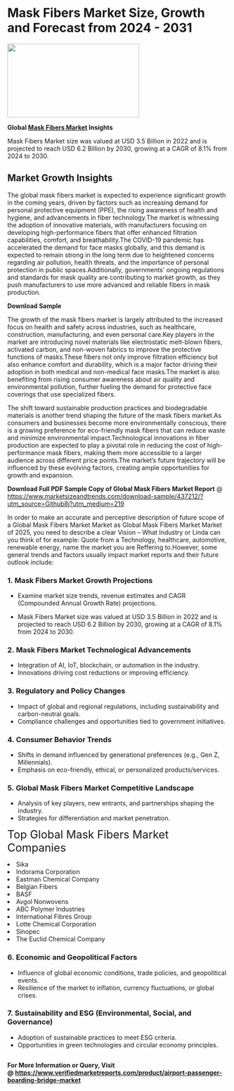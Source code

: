 <H1>Mask Fibers Market Size, Growth and Forecast from 2024 - 2031</H1><img class="aligncenter size-medium wp-image-584254" src="https://thirdeyenews.in/wp-content/uploads/2024/09/Global-Market-Research-300x168.jpeg" alt="" width="300" height="168" /><p><strong>Global&nbsp;<a href="https://www.marketsizeandtrends.com/download-sample/437212/?utm_source=Github8j?utm_medium=219">Mask Fibers Market</a> Insights</strong></p><p>Mask Fibers Market size was valued at USD 3.5 Billion in 2022 and is projected to reach USD 6.2 Billion by 2030, growing at a CAGR of 8.1% from 2024 to 2030.</p><p><h2>Market Growth Insights</h2> <p>The global mask fibers market is expected to experience significant growth in the coming years, driven by factors such as increasing demand for personal protective equipment (PPE), the rising awareness of health and hygiene, and advancements in fiber technology.The market is witnessing the adoption of innovative materials, with manufacturers focusing on developing high-performance fibers that offer enhanced filtration capabilities, comfort, and breathability.The COVID-19 pandemic has accelerated the demand for face masks globally, and this demand is expected to remain strong in the long term due to heightened concerns regarding air pollution, health threats, and the importance of personal protection in public spaces.Additionally, governments' ongoing regulations and standards for mask quality are contributing to market growth, as they push manufacturers to use more advanced and reliable fibers in mask production.</p> <p><strong>Download Sample</strong></p> <p>The growth of the mask fibers market is largely attributed to the increased focus on health and safety across industries, such as healthcare, construction, manufacturing, and even personal care.Key players in the market are introducing novel materials like electrostatic melt-blown fibers, activated carbon, and non-woven fabrics to improve the protective functions of masks.These fibers not only improve filtration efficiency but also enhance comfort and durability, which is a major factor driving their adoption in both medical and non-medical face masks.The market is also benefiting from rising consumer awareness about air quality and environmental pollution, further fueling the demand for protective face coverings that use specialized fibers.</p> <p>The shift toward sustainable production practices and biodegradable materials is another trend shaping the future of the mask fibers market.As consumers and businesses become more environmentally conscious, there is a growing preference for eco-friendly mask fibers that can reduce waste and minimize environmental impact.Technological innovations in fiber production are expected to play a pivotal role in reducing the cost of high-performance mask fibers, making them more accessible to a larger audience across different price points.The market’s future trajectory will be influenced by these evolving factors, creating ample opportunities for growth and expansion.</p> <p><span class=""><strong>Download Full PDF Sample Copy of Global Mask Fibers Market Report</strong> @ <a href="https://www.marketsizeandtrends.com/download-sample/437212/?utm_source=Github8j?utm_medium=219" target="_blank">https://www.marketsizeandtrends.com/download-sample/437212/?utm_source=Github8j?utm_medium=219</a></span></p><p>In order to make an accurate and perceptive description of future scope of a Global&nbsp;Mask Fibers Market Market as Global&nbsp;Mask Fibers Market Market of 2025, you need to describe a clear Vision &ndash; What Industry or Linda can you think of for example: Quote from a Technology, healthcare, automotive, renewable energy, name the market you are Reffering to.However, some general trends and factors usually impact market reports and their future outlook include:</p><h3>1.&nbsp;<strong>Mask Fibers Market Growth Projections</strong></h3><ul><li>Examine market size trends, revenue estimates and CAGR (Compounded Annual Growth Rate) projections.</li><li><p>Mask Fibers Market size was valued at USD 3.5 Billion in 2022 and is projected to reach USD 6.2 Billion by 2030, growing at a CAGR of 8.1% from 2024 to 2030.</p></li></ul><h3>2.&nbsp;<strong>Mask Fibers Market Technological Advancements</strong></h3><ul><li>Integration of AI, IoT, blockchain, or automation in the industry.</li><li>Innovations driving cost reductions or improving efficiency.</li></ul><h3>3.&nbsp;<strong>Regulatory and Policy Changes</strong></h3><ul><li>Impact of global and regional regulations, including sustainability and carbon-neutral goals.</li><li>Compliance challenges and opportunities tied to government initiatives.</li></ul><h3>4.&nbsp;<strong>Consumer Behavior Trends</strong></h3><ul><li>Shifts in demand influenced by generational preferences (e.g., Gen Z, Millennials).</li><li>Emphasis on eco-friendly, ethical, or personalized products/services.</li></ul><h3>5.&nbsp;<strong>Global Mask Fibers Market Competitive Landscape</strong></h3><ul><li>Analysis of key players, new entrants, and partnerships shaping the industry.</li><li>Strategies for differentiation and market penetration.</li></ul><p data-pm-slice="1 1 []"><span style="color: inherit; font-family: inherit; font-size: 25px;">Top Global Mask Fibers Market Companies</span></p><div class="" data-test-id=""><p><li>Sika</li><li> Indorama Corporation</li><li> Eastman Chemical Company</li><li> Belgian Fibers</li><li> BASF</li><li> Avgol Nonwovens</li><li> ABC Polymer Industries</li><li> International Fibres Group</li><li> Lotte Chemical Corporation</li><li> Sinopec</li><li> The Euclid Chemical Company</li></p></div><h3>6.&nbsp;<strong>Economic and Geopolitical Factors</strong></h3><ul><li>Influence of global economic conditions, trade policies, and geopolitical events.</li><li>Resilience of the market to inflation, currency fluctuations, or global crises.</li></ul><h3>7.&nbsp;<strong>Sustainability and ESG (Environmental, Social, and Governance)</strong></h3><ul><li>Adoption of sustainable practices to meet ESG criteria.</li><li>Opportunities in green technologies and circular economy principles.</li></ul><h2><strong style="font-size: 14px;">For More Information or Query, Visit @&nbsp;</strong><a style="background-color: #ffffff; font-size: 14px;" href="https://www.marketsizeandtrends.com/report/mask-fibers-market/" target="_blank">https://www.verifiedmarketreports.com/product/airport-passenger-boarding-bridge-market</a></h2>